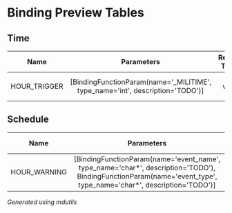 



# Binding Preview Tables

## Time

|Name|Parameters|Return Type|Raw Function|
| :---: | :---: | :---: | :---: |
|HOUR_TRIGGER|[BindingFunctionParam(name='_MILITIME', type_name='int', description='TODO')]|void|void HOUR_TRIGGER(int _MILITIME);|

## Schedule

|Name|Parameters|Return Type|Raw Function|
| :---: | :---: | :---: | :---: |
|HOUR_WARNING|[BindingFunctionParam(name='event_name', type_name='char*', description='TODO'), BindingFunctionParam(name='event_type', type_name='char*', description='TODO')]|void|void HOUR_WARNING(char* event_name, char* event_type);|


*Generated using mdutils*